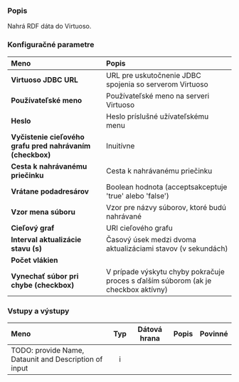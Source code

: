 ### Popis

Nahrá RDF dáta do Virtuoso.

### Konfiguračné parametre

| Meno | Popis |
|:----|:----|
|**Virtuoso JDBC URL** | URL pre uskutočnenie JDBC spojenia so serverom Virtuoso |
|**Používateľské meno** | Používateľské meno na serveri Virtuoso |
|**Heslo** | Heslo príslušné užívateľskému menu |
|**Vyčistenie cieľového grafu pred nahrávaním (checkbox)** | Inuitívne|
|**Cesta k nahrávanému priečinku** | Cesta k nahrávanému priečinku |
|**Vrátane podadresárov** | Boolean hodnota (acceptsakceptuje 'true' alebo 'false') |
|**Vzor mena súboru** | Vzor pre názvy súborov, ktoré budú nahrávané |
|**Cieľový graf** | URI cieľového grafu |
|**Interval aktualizácie stavu (s)** | Časový úsek medzi dvoma aktualizáciami stavov (v sekundách) |
|**Počet vlákien** | |
|**Vynechať súbor pri chybe (checkbox)** | V prípade výskytu chyby pokračuje proces s ďalším súborom (ak je checkbox aktívny) |

### Vstupy a výstupy

|Meno |Typ | Dátová hrana | Popis | Povinné |
|:--------|:------:|:------:|:-------------|:---------------------:|
|TODO: provide Name, Dataunit and Description of input |i |  |  | |
